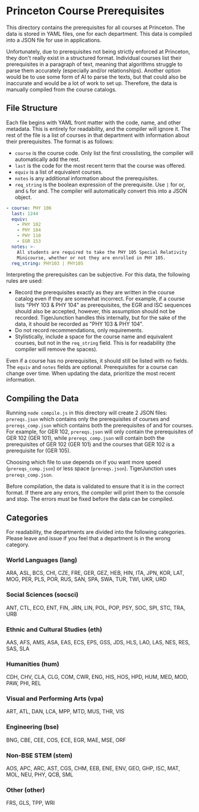 # Princeton Course Prerequisites
This directory contains the prerequisites for all courses at Princeton. The data is stored in YAML files, one for each department. This data is compiled into a JSON file for use in applications.

Unfortunately, due to prerequisites not being strictly enforced at Princeton, they don't really exist in a structured format. Individual courses list their prerequisites in a paragraph of text, meaning that algorithms struggle to parse them accurately (especially and/or relationships). Another option would be to use some form of AI to parse the texts, but that could also be inaccurate and would be a lot of work to set up. Therefore, the data is manually compiled from the course catalogs.

## File Structure
Each file begins with YAML front matter with the code, name, and other metadata. This is entirely for readability, and the compiler will ignore it. The rest of the file is a list of courses in that department with information about their prerequisites. The format is as follows:

- `course` is the course code. Only list the first crosslisting, the compiler will automatically add the rest.
- `last` is the code for the most recent term that the course was offered.
- `equiv` is a list of equivalent courses.
- `notes` is any additional information about the prerequisites.
- `req_string` is the boolean expression of the prerequisite. Use `|` for or, and `&` for and. The compiler will automatically convert this into a JSON object.

```yaml
- course: PHY 106
  last: 1244
  equiv:
    - PHY 102
    - PHY 104
    - PHY 110
    - EGR 153
  notes: >-
    All students are required to take the PHY 105 Special Relativity 
    Minicourse, whether or not they are enrolled in PHY 105.
  req_string: PHY103 | PHY105
```

Interpreting the prerequisites can be subjective. For this data, the following rules are used:
- Record the prerequisites exactly as they are written in the course catalog even if they are somewhat incorrect. For example, if a course lists "PHY 103 & PHY 104" as prerequisites, the EGR and ISC sequences should also be accepted, however, this assumption should not be recorded. TigerJunction handles this internally, but for the sake of the data, it should be recorded as "PHY 103 & PHY 104".
- Do not record recommendations, only requirements.
- Stylistically, include a space for the course name and equivalent courses, but not in the `req_string` field. This is for readability (the compiler will remove the spaces).

Even if a course has no prerequisites, it should still be listed with no fields. The `equiv` and `notes` fields are optional. Prerequisites for a course can change over time. When updating the data, prioritize the most recent information.

## Compiling the Data
Running `node compile.js` in this directory will create 2 JSON files: `prereqs.json` which contains only the prerequisites of courses and `prereqs_comp.json` which contains both the prerequisites of and for courses. For example, for GER 102, `prereqs.json` will only contain the prerequisites of GER 102 (GER 101), while `prereqs_comp.json` will contain both the prerequisites of GER 102 (GER 101) and the courses that GER 102 is a prerequisite for (GER 105). 

Choosing which file to use depends on if you want more speed (`prereqs_comp.json`) or less space (`prereqs.json`). TigerJunction uses `prereqs_comp.json`.

Before compilation, the data is validated to ensure that it is in the correct format. If there are any errors, the compiler will print them to the console and stop. The errors must be fixed before the data can be compiled.

## Categories
For readability, the departments are divided into the following categories. Please leave and issue if you feel that a department is in the wrong category.

### World Languages (lang)
ARA, ASL, BCS, CHI, CZE, FRE, GER, GEZ, HEB, HIN, ITA, JPN, KOR, LAT, MOG, PER, PLS, POR, RUS, SAN, SPA, SWA, TUR, TWI, UKR, URD

### Social Sciences (socsci)
ANT, CTL, ECO, ENT, FIN, JRN, LIN, POL, POP, PSY, SOC, SPI, STC, TRA, URB

### Ethnic and Cultural Studies (eth)
AAS, AFS, AMS, ASA, EAS, ECS, EPS, GSS, JDS, HLS, LAO, LAS, NES, RES, SAS, SLA

### Humanities (hum)
CDH, CHV, CLA, CLG, COM, CWR, ENG, HIS, HOS, HPD, HUM, MED, MOD, PAW, PHI, REL

### Visual and Performing Arts (vpa)
ART, ATL, DAN, LCA, MPP, MTD, MUS, THR, VIS

### Engineering (bse)
BNG, CBE, CEE, COS, ECE, EGR, MAE, MSE, ORF

### Non-BSE STEM (stem)
AOS, APC, ARC, AST, CGS, CHM, EEB, ENE, ENV, GEO, GHP, ISC, MAT, MOL, NEU, PHY, QCB, SML

### Other (other)
FRS, GLS, TPP, WRI